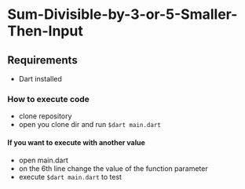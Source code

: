 # Sum-Divisible-by-3-or-5-Smaller-Then-Input

## Requirements
- Dart installed

### How to execute code
- clone repository
- open you clone dir and run `$dart main.dart`

#### If you want to execute with another value

- open main.dart
- on the 6th line change the value of the function parameter
- execute `$dart main.dart` to test
